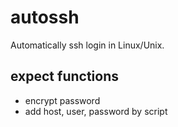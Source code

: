 # autossh
Automatically ssh login in Linux/Unix.

## expect functions
 * encrypt password
 * add host, user, password by script 
